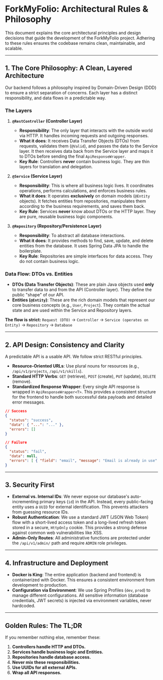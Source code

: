 # ForkMyFolio: Architectural Rules & Philosophy

This document explains the core architectural principles and design decisions that guide the development of the ForkMyFolio project. Adhering to these rules ensures the codebase remains clean, maintainable, and scalable.

---

## 1. The Core Philosophy: A Clean, Layered Architecture

Our backend follows a philosophy inspired by Domain-Driven Design (DDD) to ensure a strict separation of concerns. Each layer has a distinct responsibility, and data flows in a predictable way.

### The Layers

1.  **`@RestController` (Controller Layer)**
    *   **Responsibility**: The only layer that interacts with the outside world via HTTP. It handles incoming requests and outgoing responses.
    *   **What it does**: It receives Data Transfer Objects (DTOs) from requests, validates them (`@Valid`), and passes the data to the Service layer. It then receives data back from the Service layer and maps it to DTOs before sending the final `ApiResponseWrapper`.
    *   **Key Rule**: Controllers **never** contain business logic. They are thin layers for translation and delegation.

2.  **`@Service` (Service Layer)**
    *   **Responsibility**: This is where all business logic lives. It coordinates operations, performs calculations, and enforces business rules.
    *   **What it does**: It operates **exclusively** on domain models (`@Entity` objects). It fetches entities from repositories, manipulates them according to the business requirements, and saves them back.
    *   **Key Rule**: Services **never** know about DTOs or the HTTP layer. They are pure, reusable business logic components.

3.  **`@Repository` (Repository/Persistence Layer)**
    *   **Responsibility**: To abstract all database interactions.
    *   **What it does**: It provides methods to find, save, update, and delete entities from the database. It uses Spring Data JPA to handle the boilerplate.
    *   **Key Rule**: Repositories are simple interfaces for data access. They do not contain business logic.

### Data Flow: DTOs vs. Entities

-   **DTOs (Data Transfer Objects)**: These are plain Java objects used **only** to transfer data to and from the API (Controller layer). They define the public "shape" of our API.
-   **Entities (`@Entity`)**: These are the rich domain models that represent our core business concepts (e.g., `User`, `Project`). They contain the actual state and are used within the Service and Repository layers.

**The flow is strict:**
`Request (DTO)` → `Controller` → `Service (operates on Entity)` → `Repository` → `Database`

---

## 2. API Design: Consistency and Clarity

A predictable API is a usable API. We follow strict RESTful principles.

-   **Resource-Oriented URLs**: Use plural nouns for resources (e.g., `/api/v1/projects`, `/api/v1/skills`).
-   **Standard HTTP Verbs**: `GET` (retrieve), `POST` (create), `PUT` (update), `DELETE` (remove).
-   **Standardized Response Wrapper**: Every single API response is wrapped in `ApiResponseWrapper<T>`. This provides a consistent structure for the frontend to handle both successful data payloads and detailed error messages.

```json
// Success
{
  "status": "success",
  "data": { "...": "..." },
  "errors": []
}

// Failure
{
  "status": "fail",
  "data": null,
  "errors": [ { "field": "email", "message": "Email is already in use" } ]
}
```

---

## 3. Security First

-   **External vs. Internal IDs**: We never expose our database's auto-incrementing primary keys (`id`) in the API. Instead, every public-facing entity uses a `UUID` for external identification. This prevents attackers from guessing resource IDs.
-   **Robust Authentication**: We use a standard JWT (JSON Web Token) flow with a short-lived access token and a long-lived refresh token stored in a secure, `HttpOnly` cookie. This provides a strong defense against common web vulnerabilities like XSS.
-   **Admin-Only Routes**: All administrative functions are protected under the `/api/v1/admin/` path and require `ADMIN` role privileges.

---

## 4. Infrastructure and Deployment

-   **Docker is King**: The entire application (backend and frontend) is containerized with Docker. This ensures a consistent environment from development to production.
-   **Configuration via Environment**: We use Spring Profiles (`dev`, `prod`) to manage different configurations. All sensitive information (database credentials, JWT secrets) is injected via environment variables, never hardcoded.

---

## Golden Rules: The TL;DR

If you remember nothing else, remember these:

1.  **Controllers handle HTTP and DTOs.**
2.  **Services handle business logic and Entities.**
3.  **Repositories handle database access.**
4.  **Never mix these responsibilities.**
5.  **Use UUIDs for all external APIs.**
6.  **Wrap all API responses.**